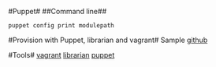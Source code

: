 #Puppet#
##Command line##
<!-- language: lang-bash -->
    puppet config print modulepath

#Provision with Puppet, librarian and vagrant#
Sample [github][librarian-puppet-vagrant-sample]

[librarian-puppet-vagrant-sample]: https://github.com/purple52/librarian-puppet-vagrant
#Tools#
[vagrant](http://www.vagrantup.com/)
[librarian](http://librarian-puppet.com/)
[puppet](https://puppetlabs.com/ )

